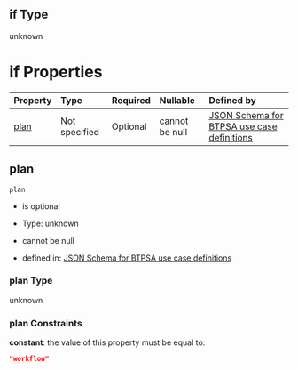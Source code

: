 ## if Type

unknown

# if Properties

| Property      | Type          | Required | Nullable       | Defined by                                                                                                                                                                                                                                    |
| :------------ | :------------ | :------- | :------------- | :-------------------------------------------------------------------------------------------------------------------------------------------------------------------------------------------------------------------------------------------- |
| [plan](#plan) | Not specified | Optional | cannot be null | [JSON Schema for BTPSA use case definitions](btpsa-usecase-properties-services-items-allof-1-then-allof-123-then-allof-0-if-properties-plan.md "undefined#/properties/services/items/allOf/1/then/allOf/123/then/allOf/0/if/properties/plan") |

## plan



`plan`

*   is optional

*   Type: unknown

*   cannot be null

*   defined in: [JSON Schema for BTPSA use case definitions](btpsa-usecase-properties-services-items-allof-1-then-allof-123-then-allof-0-if-properties-plan.md "undefined#/properties/services/items/allOf/1/then/allOf/123/then/allOf/0/if/properties/plan")

### plan Type

unknown

### plan Constraints

**constant**: the value of this property must be equal to:

```json
"workflow"
```
